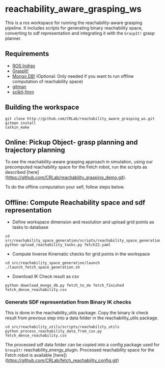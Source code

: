 # reachability_aware_grasping_ws

This is a ros workspace for running the reachability-aware grasping pipeline. It includes scripts for generating binary reachability space, converting to sdf representation and integrating it with the `GraspIt!` grasp planner.

## Requirements
- [ROS Indigo](http://wiki.ros.org/indigo)
- [GraspIt!](https://github.com/graspit-simulator/graspit)
- [Mongo DB!](https://docs.mongodb.com/manual/tutorial/install-mongodb-on-ubuntu/) (Optional: Only needed if you want to run offline computation of reachability space)
- [gitman](https://github.com/jacebrowning/gitman)
- [scikit-fmm](https://pythonhosted.org/scikit-fmm/#)

## Building the workspace
```
git clone http://github.com/CRLab/reachability_aware_grasping_ws.git
gitman install
catkin_make
```

## Online: Pickup Object- grasp planning and trajectory planning
To see the reachability-aware grasping approach in simulation, using our precomputed reachability space for the Fetch robot, run the scripts as described [here] (https://github.com/CRLab/reachability_grasping_demo.git).

To do the offline computation your self, follow steps below.

## Offline: Compute Reachability space and sdf representation

- Define workspace dimension and resolution and upload grid points as tasks to database
```
cd src/reachability_space_generation/scripts/reachability_space_generation
python upload_reachability_tasks.py fetch22.yaml
```

- Compute Inverse Kinematic checks for grid points in the workspace
```
cd src/reachability_space_generation/launch
./launch_fetch_space_generation.sh
```

- Download IK Check result as csv
```
python download_mongo_db.py fetch_to_do fetch_finished fetch_dense_reachability.csv
```

### Generate SDF representation from Binary IK checks
This is done in the reachability_utils package. Copy the binary ik check result from previous step into a data folder in the reachability_utils package.
```
cd src/reachability_utils/scripts/reachability_utils
python process_reachability_data_from_csv.py fetch_dense_reachability.csv
```
The processed sdf data folder can be copied into a config package used for `GraspIt!` reachability_energy_plugin. Processed reachability space for the Fetch robot is available [here])(https://github.com/CRLab/fetch_reachability_config.git)
